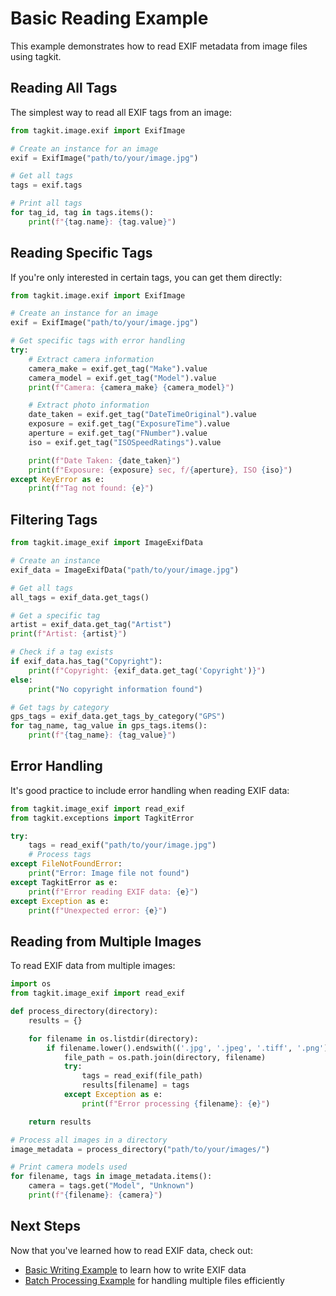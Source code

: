 # Basic Reading Example

This example demonstrates how to read EXIF metadata from image files using tagkit.

## Reading All Tags

The simplest way to read all EXIF tags from an image:

```python
from tagkit.image.exif import ExifImage

# Create an instance for an image
exif = ExifImage("path/to/your/image.jpg")

# Get all tags
tags = exif.tags

# Print all tags
for tag_id, tag in tags.items():
    print(f"{tag.name}: {tag.value}")
```

## Reading Specific Tags

If you're only interested in certain tags, you can get them directly:

```python
from tagkit.image.exif import ExifImage

# Create an instance for an image
exif = ExifImage("path/to/your/image.jpg")

# Get specific tags with error handling
try:
    # Extract camera information
    camera_make = exif.get_tag("Make").value
    camera_model = exif.get_tag("Model").value
    print(f"Camera: {camera_make} {camera_model}")

    # Extract photo information
    date_taken = exif.get_tag("DateTimeOriginal").value
    exposure = exif.get_tag("ExposureTime").value
    aperture = exif.get_tag("FNumber").value
    iso = exif.get_tag("ISOSpeedRatings").value

    print(f"Date Taken: {date_taken}")
    print(f"Exposure: {exposure} sec, f/{aperture}, ISO {iso}")
except KeyError as e:
    print(f"Tag not found: {e}")
```

## Filtering Tags

```python
from tagkit.image_exif import ImageExifData

# Create an instance
exif_data = ImageExifData("path/to/your/image.jpg")

# Get all tags
all_tags = exif_data.get_tags()

# Get a specific tag
artist = exif_data.get_tag("Artist")
print(f"Artist: {artist}")

# Check if a tag exists
if exif_data.has_tag("Copyright"):
    print(f"Copyright: {exif_data.get_tag('Copyright')}")
else:
    print("No copyright information found")

# Get tags by category
gps_tags = exif_data.get_tags_by_category("GPS")
for tag_name, tag_value in gps_tags.items():
    print(f"{tag_name}: {tag_value}")
```

## Error Handling

It's good practice to include error handling when reading EXIF data:

```python
from tagkit.image_exif import read_exif
from tagkit.exceptions import TagkitError

try:
    tags = read_exif("path/to/your/image.jpg")
    # Process tags
except FileNotFoundError:
    print("Error: Image file not found")
except TagkitError as e:
    print(f"Error reading EXIF data: {e}")
except Exception as e:
    print(f"Unexpected error: {e}")
```

## Reading from Multiple Images

To read EXIF data from multiple images:

```python
import os
from tagkit.image_exif import read_exif

def process_directory(directory):
    results = {}

    for filename in os.listdir(directory):
        if filename.lower().endswith(('.jpg', '.jpeg', '.tiff', '.png')):
            file_path = os.path.join(directory, filename)
            try:
                tags = read_exif(file_path)
                results[filename] = tags
            except Exception as e:
                print(f"Error processing {filename}: {e}")

    return results

# Process all images in a directory
image_metadata = process_directory("path/to/your/images/")

# Print camera models used
for filename, tags in image_metadata.items():
    camera = tags.get("Model", "Unknown")
    print(f"{filename}: {camera}")
```

## Next Steps

Now that you've learned how to read EXIF data, check out:

- [Basic Writing Example](basic_writing.md) to learn how to write EXIF data
- [Batch Processing Example](batch_processing.md) for handling multiple files efficiently
